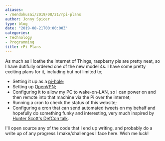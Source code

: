 ```yaml
---
aliases:
- /mendokusai/2019/08/21/rpi-plans
author: Jonny Spicer
type: blog
date: "2019-08-21T00:00:00Z"
categories:
- Technology
- Programming
title: rPi Plans
---
```

As much as I loathe the Internet of Things, raspberry pis are pretty neat, so I have dutifully ordered one of the new model 4s. I have some pretty exciting plans for it, including but not limited to;

- Setting it up as a [pi-hole](https://pi-hole.net/);
- Setting up [OpenVPN](https://openvpn.net/);
- Configuring it to allow my PC to wake-on-LAN, so I can power on and then remote into that machine via the Pi over the internet;
- Running a cron to check the status of this website;
- Configuring a cron that can send automated tweets on my behalf and hopefully do something funky and interesting, very much inspired by [Hunter Scott's DefCon talk](https://www.youtube.com/watch?v=iAOOdYsK7MM).

I'll open source any of the code that I end up writing, and probably do a write up of any progress I make/challenges I face here. Wish me luck!
